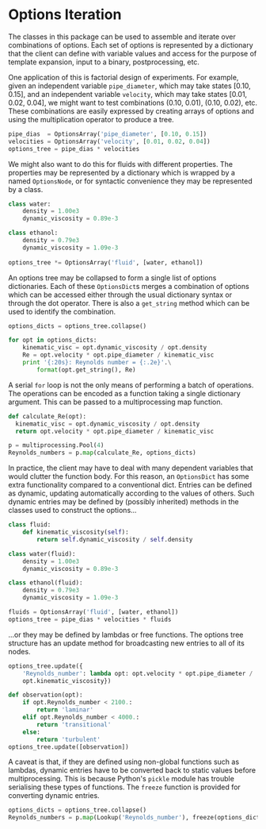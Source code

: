 # Options Iteration

The classes in this package can be used to assemble and iterate over
combinations of options.  Each set of options is represented by a
dictionary that the client can define with variable values and access
for the purpose of template expansion, input to a binary,
postprocessing, etc.

One application of this is factorial design of experiments.  For
example, given an independent variable `pipe_diameter`, which may take
states [0.10, 0.15], and an independent variable `velocity`, which may
take states [0.01, 0.02, 0.04], we might want to test combinations
(0.10, 0.01), (0.10, 0.02), etc.  These combinations are easily
expressed by creating arrays of options and using the multiplication
operator to produce a tree.
  
```python
pipe_dias  = OptionsArray('pipe_diameter', [0.10, 0.15])
velocities = OptionsArray('velocity', [0.01, 0.02, 0.04])
options_tree = pipe_dias * velocities
```

We might also want to do this for fluids with different properties.
The properties may be represented by a dictionary which is wrapped by
a named `OptionsNode`, or for syntactic convenience they may be
represented by a class.

```python
class water:
    density = 1.00e3
    dynamic_viscosity = 0.89e-3

class ethanol:
    density = 0.79e3
    dynamic_viscosity = 1.09e-3
    
options_tree *= OptionsArray('fluid', [water, ethanol])
```

An options tree may be collapsed to form a single list of options
dictionaries.  Each of these `OptionsDict`s merges a combination of
options which can be accessed either through the usual dictionary
syntax or through the dot operator.  There is also a `get_string`
method which can be used to identify the combination.
  
```python
options_dicts = options_tree.collapse()

for opt in options_dicts:
    kinematic_visc = opt.dynamic_viscosity / opt.density
    Re = opt.velocity * opt.pipe_diameter / kinematic_visc
    print '{:20s}: Reynolds number = {:.2e}'.\
        format(opt.get_string(), Re)
```
  
A serial `for` loop is not the only means of performing a batch of
operations.  The operations can be encoded as a function taking a
single dictionary argument.  This can be passed to a multiprocessing
map function.
  
```python
def calculate_Re(opt):
  kinematic_visc = opt.dynamic_viscosity / opt.density
  return opt.velocity * opt.pipe_diameter / kinematic_visc

p = multiprocessing.Pool(4)
Reynolds_numbers = p.map(calculate_Re, options_dicts)
```

In practice, the client may have to deal with many dependent variables
that would clutter the function body.  For this reason, an
`OptionsDict` has some extra functionality compared to a conventional
dict.  Entries can be defined as dynamic, updating automatically
according to the values of others.  Such dynamic entries may be
defined by (possibly inherited) methods in the classes used to
construct the options...

```python
class fluid:
    def kinematic_viscosity(self):
        return self.dynamic_viscosity / self.density

class water(fluid):
    density = 1.00e3
    dynamic_viscosity = 0.89e-3

class ethanol(fluid):
    density = 0.79e3
    dynamic_viscosity = 1.09e-3

fluids = OptionsArray('fluid', [water, ethanol])
options_tree = pipe_dias * velocities * fluids
```

...or they may be defined by lambdas or free functions.  The options
tree structure has an update method for broadcasting new entries to
all of its nodes.

```python
options_tree.update({
    'Reynolds_number': lambda opt: opt.velocity * opt.pipe_diameter /
    opt.kinematic_viscosity})

def observation(opt):
    if opt.Reynolds_number < 2100.:
        return 'laminar'
    elif opt.Reynolds_number < 4000.:
        return 'transitional'
    else:
        return 'turbulent'
options_tree.update([observation])
```
 
A caveat is that, if they are defined using non-global functions such
as lambdas, dynamic entries have to be converted back to static values
before multiprocessing.  This is because Python's `pickle` module has
trouble serialising these types of functions.  The `freeze` function
is provided for converting dynamic entries.

```python
options_dicts = options_tree.collapse()
Reynolds_numbers = p.map(Lookup('Reynolds_number'), freeze(options_dicts))
```
